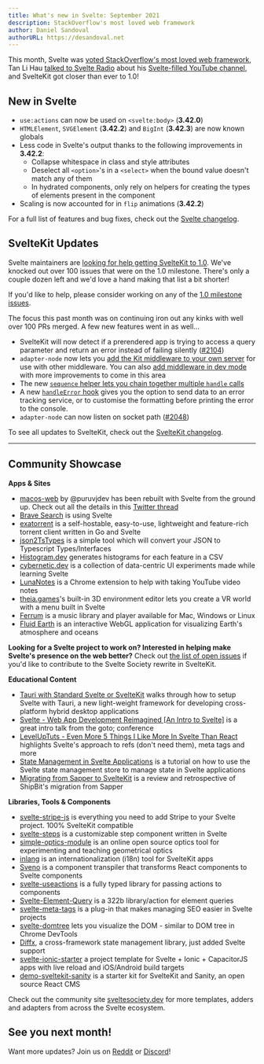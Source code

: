```yaml
---
title: What's new in Svelte: September 2021
description: StackOverflow's most loved web framework
author: Daniel Sandoval
authorURL: https://desandoval.net
---
```


This month, Svelte was [voted StackOverflow's most loved web framework](https://insights.stackoverflow.com/survey/2021#section-most-loved-dreaded-and-wanted-web-frameworks), Tan Li Hau [talked to Svelte Radio](https://share.transistor.fm/s/84c7521b) about his [Svelte-filled YouTube channel](https://www.youtube.com/channel/UCbmC3HP3FaAFdcZkui8YoMQ), and SvelteKit got closer than ever to 1.0!

## New in Svelte
- `use:actions` can now be used on `<svelte:body>` (**3.42.0**)
- `HTMLElement`, `SVGElement` (**3.42.2**) and `BigInt` (**3.42.3**) are now known globals
- Less code in Svelte's output thanks to the following improvements in **3.42.2**:
  - Collapse whitespace in class and style attributes
  - Deselect all `<option>`'s in a `<select>` when the bound value doesn't match any of them
  - In hydrated components, only rely on helpers for creating the types of elements present in the component
- Scaling is now accounted for in `flip` animations (**3.42.2**)


For a full list of features and bug fixes, check out the [Svelte changelog](https://github.com/sveltejs/svelte/blob/master/CHANGELOG.md).

## SvelteKit Updates

Svelte maintainers are [looking for help getting SvelteKit to 1.0](https://github.com/sveltejs/kit/issues/2100). We've knocked out over 100 issues that were on the 1.0 milestone. There's only a couple dozen left and we'd love a hand making that list a bit shorter!

If you'd like to help, please consider working on any of the [1.0 milestone issues](https://github.com/sveltejs/kit/issues?q=is%3Aopen+is%3Aissue+milestone%3A1.0).

The focus this past month was on continuing iron out any kinks with well over 100 PRs merged. A few new features went in as well...

- SvelteKit will now detect if a prerendered app is trying to access a query parameter and return an error instead of failing silently ([#2104](https://github.com/sveltejs/kit/pull/2104))
- `adapter-node` now lets you [add the Kit middleware to your own server](https://kit.svelte.dev/faq#integrations) for use with other middleware. You can also [add middleware in dev mode](https://kit.svelte.dev/faq#how-do-i-use-x-with-sveltekit-how-do-i-use-middleware) with more improvements to come in this area
- The new [`sequence` helper lets you chain together multiple `handle` calls](https://kit.svelte.dev/docs#modules-sveltejs-kit-hooks)
- A new [`handleError` hook](https://kit.svelte.dev/docs#hooks-handleerror) gives you the option to send data to an error tracking service, or to customise the formatting before printing the error to the console.
- `adapter-node` can now listen on socket path ([#2048](https://github.com/sveltejs/kit/pull/2048))

To see all updates to SvelteKit, check out the [SvelteKit changelog](https://github.com/sveltejs/kit/blob/master/packages/kit/CHANGELOG.md).


---

## Community Showcase

**Apps & Sites**
- [macos-web](https://github.com/PuruVJ/macos-web) by @puruvjdev has been rebuilt with Svelte from the ground up. Check out all the details in this [Twitter thread](https://twitter.com/puruvjdev/status/1426267327687847939)
- [Brave Search](https://search.brave.com/) is using Svelte
- [exatorrent](https://github.com/varbhat/exatorrent) is a self-hostable, easy-to-use, lightweight and feature-rich torrent client written in Go and Svelte
- [json2TsTypes](https://github.com/jatinhemnani01/json2TsTypes) is a simple tool which will convert your JSON to Typescript Types/Interfaces
- [Histogram.dev](https://histogram.dev/) generates histograms for each feature in a CSV
- [cybernetic.dev](https://cybernetic.dev/) is a collection of data-centric UI experiments made while learning Svelte
- [LunaNotes](https://chrome.google.com/webstore/detail/lunanotes-youtube-video-n/oehoffnnkgcdacmbkhmlbjedinpampak?hl=en) is a Chrome extension to help with taking YouTube video notes
- [theia.games](https://theia.games/#dev)'s built-in 3D environment editor lets you create a VR world with a menu built in Svelte
- [Ferrum](https://github.com/probablykasper/ferrum) is a music library and player available for Mac, Windows or Linux
- [Fluid Earth](https://github.com/byrd-polar/fluid-earth) is an interactive WebGL application for visualizing Earth's atmosphere and oceans

**Looking for a Svelte project to work on? Interested in helping make Svelte's presence on the web better?** Check out [the list of open issues](https://github.com/svelte-society/sveltesociety-2021/issues) if you'd like to contribute to the Svelte Society rewrite in SvelteKit.

**Educational Content**
- [Tauri with Standard Svelte or SvelteKit](https://medium.com/@cazanator/tauri-with-standard-svelte-or-sveltekit-ad7f103c37e7) walks through how to setup Svelte with Tauri, a new light-weight framework for developing cross-platform hybrid desktop applications
- [Svelte - Web App Development Reimagined [An Intro to Svelte]](https://www.youtube.com/watch?v=4CGzFwHoD0A&list=PLEx5khR4g7PKSASVAXXiAhkyx02_OeruP) is a great intro talk from the goto; conference
- [LevelUpTuts - Even More 5 Things I Like More In Svelte Than React](https://www.youtube.com/watch?v=ISmnG2sIOeM) highlights Svelte's approach to refs (don't need them), meta tags and more
- [State Management in Svelte Applications](https://auth0.com/blog/state-management-in-svelte-applications/) is a tutorial on how to use the Svelte state management store to manage state in Svelte applications
- [Migrating from Sapper to SvelteKit](https://shipbit.de/blog/migrating-from-sapper-to-svelte-kit/) is a review and retrospective of ShipBit's migration from Sapper

**Libraries, Tools & Components**
- [svelte-stripe-js](https://github.com/joshnuss/svelte-stripe-js) is everything you need to add Stripe to your Svelte project. 100% SvelteKit compatible
- [svelte-steps](https://github.com/shaozi/svelte-steps) is a customizable step component written in Svelte
- [simple-optics-module](https://gitlab.com/Samzelot/simple-optics-module) is an online open source optics tool for experimenting and teaching geometrical optics
- [inlang](https://github.com/samuelstroschein/inlang) is an internationalization (i18n) tool for SvelteKit apps
- [Sveno](https://github.com/pocinnovation/sveno) is a component transpiler that transforms React components to Svelte components
- [svelte-useactions](https://github.com/paolotiu/svelte-useactions) is a fully typed library for passing actions to components
- [Svelte-Element-Query](https://github.com/leveluptuts/Svelte-Element-Query) is a 322b library/action for element queries
- [svelte-meta-tags](https://github.com/oekazuma/svelte-meta-tags) is a plug-in that makes managing SEO easier in Svelte projects
- [svelte-domtree](https://github.com/alex-knyaz/svelte-domtree) lets you visualize the DOM - similar to DOM tree in Chrome DevTools
- [Diffx](https://github.com/jbjorge/diffx/tree/master/svelte), a cross-framework state management library, just added Svelte support
- [svelte-ionic-starter](https://github.com/Zettexe/svelte-ionic-starter) a project template for Svelte + Ionic + CapacitorJS apps with live reload and iOS/Android build targets
- [demo-sveltekit-sanity](https://github.com/stephane-vanraes/demo-sveltekit-sanity/) is a starter kit for SvelteKit and Sanity, an open source React CMS

Check out the community site [sveltesociety.dev](https://sveltesociety.dev/templates/) for more templates, adders and adapters from across the Svelte ecosystem.


## See you next month!

Want more updates? Join us on [Reddit](https://www.reddit.com/r/sveltejs/) or [Discord](https://discord.com/invite/yy75DKs)!
